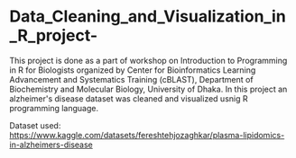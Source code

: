 # Data_Cleaning_and_Visualization_in_R_project-

This project is done as a part of workshop on Introduction to Programming in R for Biologists organized by Center for Bioinformatics Learning Advancement and Systematics Training (cBLAST), Department of Biochemistry and Molecular Biology, University of Dhaka. In this project an alzheimer's disease dataset was cleaned and visualized usnig R programming language.

Dataset used: https://www.kaggle.com/datasets/fereshtehjozaghkar/plasma-lipidomics-in-alzheimers-disease
